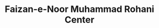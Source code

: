 ---
title: "Faizan-e-Noor Muhammad Rohani Center"
url: /karachi/faizan-e-noor-muhammad-rohani-center/
shop: shop
---